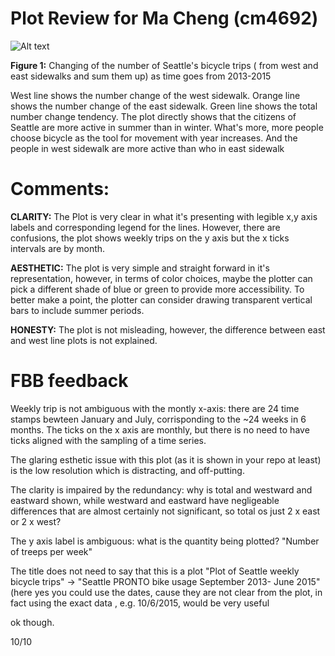 # Plot Review for Ma Cheng (cm4692)

![Alt text](cm4692_plot.jpg)

**Figure 1:** Changing of the number of Seattle's bicycle trips ( from west and east sidewalks and sum them up) as time goes from 2013-2015

West line shows the number change of the west sidewalk.
Orange line shows the number change of the east sidewalk.
Green line shows the total number change tendency.
The plot directly shows that the citizens of Seattle are more active in summer than in winter.
What's more, more people choose bicycle as the tool for movement with year increases.
And the people in west sidewalk are more active than who in east sidewalk

# Comments:
__CLARITY:__ The Plot is very clear in what it's presenting with legible x,y axis labels and corresponding legend for the lines. However, there are confusions, the plot shows weekly trips on the y axis but the x ticks intervals are by month.

__AESTHETIC:__ The plot is very simple and straight forward in it's representation, however, in terms of color choices, maybe the plotter can pick a different shade of blue or green to provide more accessibility. To better make a point, the plotter can consider drawing transparent vertical bars to include summer periods.

__HONESTY:__ The plot is not misleading, however, the difference between east and west line plots is not explained.

# FBB feedback

Weekly trip is not ambiguous with the montly x-axis: there are 24 time stamps bewteen January and July, corrisponding to the ~24 weeks in 6 months. The ticks on the x axis are monthly, but there is no need to have ticks aligned with the sampling of a time series.

The glaring esthetic issue with this plot (as it is shown in your repo at least) is the low resolution which is distracting, and off-putting. 

The clarity is impaired by the redundancy: why is total and westward and eastward shown, while westward and eastward have negligeable differences that are almost certainly not significant, so total os just 2 x east or 2 x west? 

The  y axis label is ambiguous: what is the quantity being plotted? "Number of treeps per week"

The title does not need to say that this is a plot "Plot of Seattle weekly bicycle trips" -> "Seattle PRONTO bike usage September 2013- June 2015" (here yes you could use the dates, cause they are not clear from the plot, in fact using the exact data , e.g. 10/6/2015, would be very useful

ok though. 

10/10
